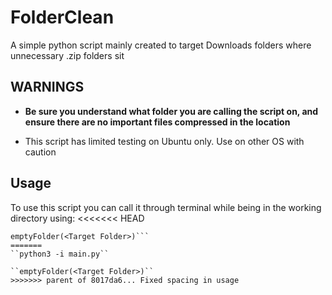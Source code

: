 # FolderClean

A simple python script mainly created to target Downloads folders where unnecessary .zip folders sit

## WARNINGS

* **Be sure you understand what folder you are calling the script on, and ensure there are no important files compressed in the location**

* This script has limited testing on Ubuntu only. Use on other OS with caution

## Usage
To use this script you can call it through terminal while being in the working directory using:
<<<<<<< HEAD

```python3 -i main.py
emptyFolder(<Target Folder>)```
=======
``python3 -i main.py``

``emptyFolder(<Target Folder>)``
>>>>>>> parent of 8017da6... Fixed spacing in usage


